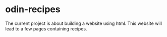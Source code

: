 # odin-recipes

The current project is about building a website using html.
This website will lead to a few pages containing recipes. 
